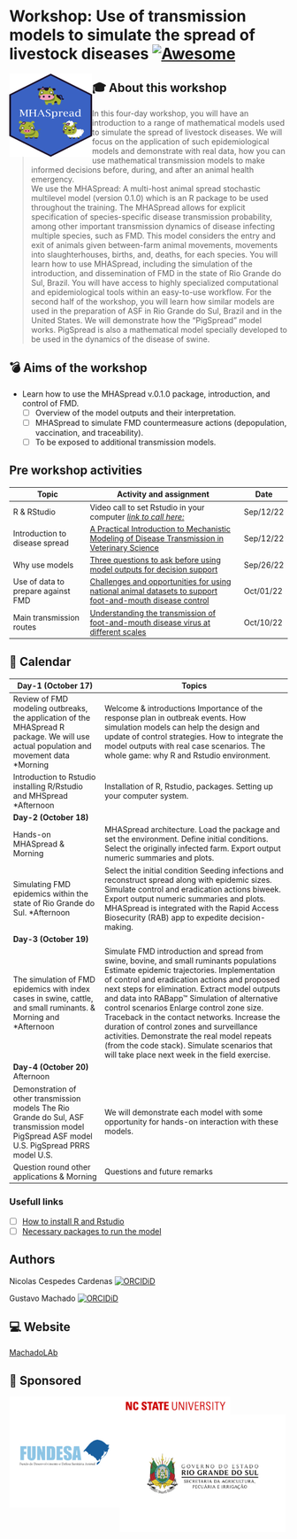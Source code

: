 # Workshop: Use of transmission models to simulate the spread of livestock diseases [![Awesome](https://cdn.rawgit.com/sindresorhus/awesome/d7305f38d29fed78fa85652e3a63e154dd8e8829/media/badge.svg)](https://github.com/sindresorhus/awesome)



<a href="url"><img src="https://github.com/ncespedesc/logos_nc_state/blob/main/MHASpread_logo.png?raw=true" align="left" height="150" width="150" ></a>

## :mortar_board: About this workshop

> In this four-day workshop, you will have an introduction to a range of mathematical models used to simulate the spread of livestock diseases. We will focus on the application of such epidemiological models and demonstrate with real data, how you can use mathematical transmission models to make informed decisions before, during, and after an animal health emergency.  
We use the MHASpread: A multi-host animal spread stochastic multilevel model (version 0.1.0) which is an R package to be used throughout the training. The MHASpread allows for explicit specification of species-specific disease transmission probability, among other important transmission dynamics of disease infecting multiple species, such as FMD. This model considers the entry and exit of animals given between-farm animal movements, movements into slaughterhouses, births, and, deaths, for each species. 
You will learn how to use MHASpread, including the simulation of the introduction, and dissemination of FMD in the state of Rio Grande do Sul, Brazil. You will have access to highly specialized computational and epidemiological tools within an easy-to-use workflow. 
For the second half of the workshop, you will learn how similar models are used in the preparation of ASF in Rio Grande do Sul, Brazil and in the United States. We will demonstrate how the “PigSpread” model works. PigSpread is also a mathematical model specially developed to be used in the dynamics of the disease of swine.

## :bomb: Aims of the workshop
* Learn how to use the MHASpread v.0.1.0 package, introduction, and control of FMD.
    - [ ]  Overview of the model outputs and their interpretation.
    - [ ]  MHASpread to simulate FMD countermeasure actions (depopulation, vaccination, and traceability). 
    - [ ]  To be exposed to additional transmission models.

## Pre workshop activities 

| **Topic**                          | **Activity and assignment**                                                                                                       | **Date** |
|------------------------------------|-----------------------------------------------------------------------------------------------------------------------------------|----------|
| R & RStudio                        | Video call to set Rstudio in your computer [_link to call here:_](https://ncsu.zoom.us/j/93057927377?pwd=V2diU0ZaQmJjdWlTaUJGNXZFUG0zZz09)                                                                                         | Sep/12/22 |
| Introduction to disease spread     | [A Practical Introduction to Mechanistic Modeling of Disease Transmission in Veterinary Science](https://doi.org/10.3389/fvets.2020.546651)                                    | Sep/12/22 |
| Why use models                     | [Three questions to ask before using model outputs for decision support](https://doi.org/10.1038/s41467-020-17785-2)               | Sep/26/22 |
| Use of data to prepare against FMD | [Challenges and opportunities for using national animal datasets to support foot-and-mouth disease control]( https://doi.org/10.1111/tbed.13858)                         | Oct/01/22 |
| Main transmission routes           | [Understanding the transmission of foot-and-mouth disease virus at different scales](https://doi.org/10.1016/j.coviro.2017.11.013) | Oct/10/22 |


## :calendar: Calendar 

| **Day-1 (October 17)**                                                                                                                          | Topics                                                                                                                                                                                                                                                                                                                                                                                                                                                                                                                                                                             |
|---------------------------------------------------------------------------------------------------------------------------------------------|------------------------------------------------------------------------------------------------------------------------------------------------------------------------------------------------------------------------------------------------------------------------------------------------------------------------------------------------------------------------------------------------------------------------------------------------------------------------------------------------------------------------------------------------------------------------------------|
| Review of FMD modeling outbreaks, the application of the MHASpread R package. We will use actual population and movement data *Morning      | Welcome & introductions Importance of the response plan in outbreak events. How simulation models can help the design and update of control strategies. How to integrate the model outputs with real case scenarios. The whole game: why R and Rstudio environment.                                                                                                                                                                                                                                                                                                                |
| Introduction to Rstudio installing R/Rstudio and MHSpread  *Afternoon                                                                       | Installation of R, Rstudio, packages. Setting up your computer system.                                                                                                                                                                                                                                                                                                                                                                                                                                                                                                             |
| **Day-2 (October 18)**                                                                                                                          |                                                                                                                                                                                                                                                                                                                                                                                                                                                                                                                                                                                    |
| Hands-on MHASpread  & Morning                                                                                                               | MHASpread architecture. Load the package and set the environment. Define initial conditions. Select the originally infected farm. Export output numeric summaries and plots.                                                                                                                                                                                                                                                                                                                                                                                                       |
| Simulating FMD epidemics within the state of Rio Grande do Sul.  *Afternoon                                                                 | Select the initial condition  Seeding infections and reconstruct spread along with epidemic sizes. Simulate control and eradication actions biweek. Export output numeric summaries and plots. MHASpread is integrated with the Rapid Access Biosecurity (RAB) app to expedite decision-making.                                                                                                                                                                                                                                                                                    |
| **Day-3 (October 19)**                                                                                                                          |                                                                                                                                                                                                                                                                                                                                                                                                                                                                                                                                                                                    |
| The simulation of FMD epidemics with index cases in swine, cattle, and small ruminants. & Morning and *Afternoon                            | Simulate FMD introduction and spread from swine, bovine, and small ruminants populations  Estimate epidemic trajectories. Implementation of control and eradication actions and proposed next steps for elimination. Extract model outputs and data into RABapp™ Simulation of alternative control scenarios Enlarge control zone size. Traceback in the contact networks.  Increase the duration of control zones and surveillance activities. Demonstrate the real model repeats (from the code stack). Simulate scenarios that will take place next week in the field exercise. |
| **Day-4 (October 20)** Afternoon                                                                                                                |                                                                                                                                                                                                                                                                                                                                                                                                                                                                                                                                                                                    |
| Demonstration of other transmission models The Rio Grande do Sul, ASF transmission model PigSpread ASF model U.S. PigSpread PRRS model U.S. | We will demonstrate each model with some opportunity for hands-on interaction with these models.                                                                                                                                                                                                                                                                                                                                                                                                                                                                                   |
| Question round other applications   & Morning                                                                                                        | Questions and future remarks                                                                                                                                                                                                                                                                                                                                                                                                                                                                                                                                                       |


### Usefull links
- [ ]  [How to install R and Rstudio](https://github.com/machado-lab/workshop_MHASpread/blob/main/install_RStudio_and_packages/README.md) 
- [ ]  [Necessary packages to run the model](https://github.com/machado-lab/workshop_MHASpread/blob/main/install_RStudio_and_packages/package_to_install.R) 

## Authors
Nicolas Cespedes Cardenas [![ORCIDiD](https://info.orcid.org/wp-content/uploads/2019/11/orcid_16x16.png)](https://orcid.org/0000-0001-7884-2353)

Gustavo Machado [![ORCIDiD](https://info.orcid.org/wp-content/uploads/2019/11/orcid_16x16.png)](https://orcid.org/0000-0001-7552-6144)

## :computer: Website
[MachadoLAb](https://machado-lab.github.io/) 

## :muscle: Sponsored
<a href="url"><img src="https://github.com/ncespedesc/logos_nc_state/blob/main/fundesalogo.jpg?raw=true" align="left" width="200" ></a>

<a href="url"><img src="https://github.com/ncespedesc/logos_nc_state/blob/main/ncstate-type-4x1-red-min.png?raw=true" align="left" width="200" ></a>


<a href="url"><img src="https://github.com/ncespedesc/logos_nc_state/blob/main/seapilogo.png?raw=true" align="left" width="300" ></a>


